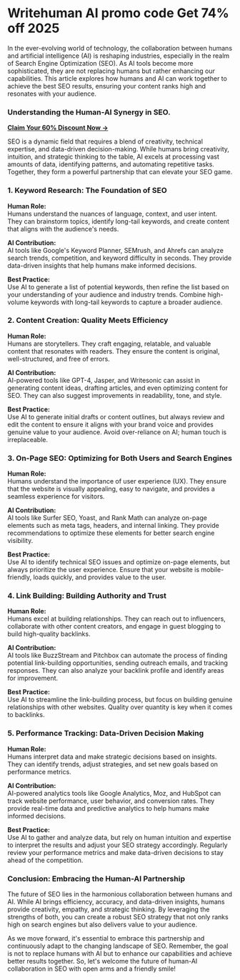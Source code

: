# Writehuman AI promo code Get 74% off 2025

In the ever-evolving world of technology, the collaboration between humans and artificial intelligence (AI) is reshaping industries, especially in the realm of Search Engine Optimization (SEO). As AI tools become more sophisticated, they are not replacing humans but rather enhancing our capabilities. This article explores how humans and AI can work together to achieve the best SEO results, ensuring your content ranks high and resonates with your audience.

### Understanding the Human-AI Synergy in SEO.
**[Claim Your 60% Discount Now →](https://writehuman.ai/?via=Amir )**

SEO is a dynamic field that requires a blend of creativity, technical expertise, and data-driven decision-making. While humans bring creativity, intuition, and strategic thinking to the table, AI excels at processing vast amounts of data, identifying patterns, and automating repetitive tasks.
Together, they form a powerful partnership that can elevate your SEO game.

### 1. **Keyword Research: The Foundation of SEO**

**Human Role:**  
Humans understand the nuances of language, context, and user intent. They can brainstorm topics, identify long-tail keywords, and create content that aligns with the audience's needs.

**AI Contribution:**  
AI tools like Google's Keyword Planner, SEMrush, and Ahrefs can analyze search trends, competition, and keyword difficulty in seconds. They provide data-driven insights that help humans make informed decisions.

**Best Practice:**  
Use AI to generate a list of potential keywords, then refine the list based on your understanding of your audience and industry trends. Combine high-volume keywords with long-tail keywords to capture a broader audience.

### 2. **Content Creation: Quality Meets Efficiency**

**Human Role:**  
Humans are storytellers. They craft engaging, relatable, and valuable content that resonates with readers. They ensure the content is original, well-structured, and free of errors.

**AI Contribution:**  
AI-powered tools like GPT-4, Jasper, and Writesonic can assist in generating content ideas, drafting articles, and even optimizing content for SEO. They can also suggest improvements in readability, tone, and style.

**Best Practice:**  
Use AI to generate initial drafts or content outlines, but always review and edit the content to ensure it aligns with your brand voice and provides genuine value to your audience. Avoid over-reliance on AI; human touch is irreplaceable.

### 3. **On-Page SEO: Optimizing for Both Users and Search Engines**

**Human Role:**  
Humans understand the importance of user experience (UX). They ensure that the website is visually appealing, easy to navigate, and provides a seamless experience for visitors.

**AI Contribution:**  
AI tools like Surfer SEO, Yoast, and Rank Math can analyze on-page elements such as meta tags, headers, and internal linking. They provide recommendations to optimize these elements for better search engine visibility.

**Best Practice:**  
Use AI to identify technical SEO issues and optimize on-page elements, but always prioritize the user experience. Ensure that your website is mobile-friendly, loads quickly, and provides value to the user.

### 4. **Link Building: Building Authority and Trust**

**Human Role:**  
Humans excel at building relationships. They can reach out to influencers, collaborate with other content creators, and engage in guest blogging to build high-quality backlinks.

**AI Contribution:**  
AI tools like BuzzStream and Pitchbox can automate the process of finding potential link-building opportunities, sending outreach emails, and tracking responses. They can also analyze your backlink profile and identify areas for improvement.

**Best Practice:**  
Use AI to streamline the link-building process, but focus on building genuine relationships with other websites. Quality over quantity is key when it comes to backlinks.

### 5. **Performance Tracking: Data-Driven Decision Making**

**Human Role:**  
Humans interpret data and make strategic decisions based on insights. They can identify trends, adjust strategies, and set new goals based on performance metrics.

**AI Contribution:**  
AI-powered analytics tools like Google Analytics, Moz, and HubSpot can track website performance, user behavior, and conversion rates. They provide real-time data and predictive analytics to help humans make informed decisions.

**Best Practice:**  
Use AI to gather and analyze data, but rely on human intuition and expertise to interpret the results and adjust your SEO strategy accordingly. Regularly review your performance metrics and make data-driven decisions to stay ahead of the competition.

### Conclusion: Embracing the Human-AI Partnership

The future of SEO lies in the harmonious collaboration between humans and AI. While AI brings efficiency, accuracy, and data-driven insights, humans provide creativity, empathy, and strategic thinking. By leveraging the strengths of both, you can create a robust SEO strategy that not only ranks high on search engines but also delivers value to your audience.

As we move forward, it's essential to embrace this partnership and continuously adapt to the changing landscape of SEO. Remember, the goal is not to replace humans with AI but to enhance our capabilities and achieve better results together. So, let's welcome the future of human-AI collaboration in SEO with open arms and a friendly smile!
